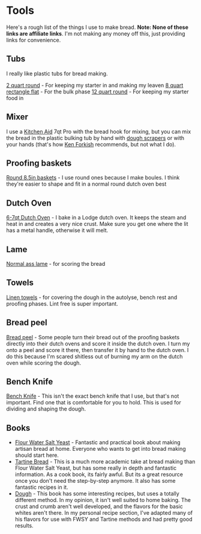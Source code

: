 # Tools

Here's a rough list of the things I use to make bread. **Note: None of these links are affiliate links**. I'm not making any money off this, just providing links for convenience.

## Tubs

I really like plastic tubs for bread making.

[2 quart round](https://breadtopia.com/store/dough-rising-and-storage-bucket-2-quart/) - For keeping my starter in and making my leaven
[8 quart rectangle flat](https://www.webstaurantstore.com/cambro-26cw135-camwear-1-2-size-clear-food-pan-6-deep/21426CWCL.html?utm_source=Google&utm_medium=cpc&utm_campaign=GoogleShopping&gclid=EAIaIQobChMIieCz89ms4AIVlcJkCh1paQHIEAQYBSABEgL_r_D_BwE) - For the bulk phase
[12 quart round](https://www.webstaurantstore.com/cambro-rfs12pp190-12-qt-translucent-round-storage-container/214RFS12PP.html) - For keeping my starter food in

## Mixer

I use a [Kitchen Aid](https://www.williams-sonoma.com/products/kitchenaid-pro-line-stand-mixer-7-quart/?catalogId=60&sku=1564509&cm_ven=PLA&cm_cat=Google&cm_pla=Electrics%20%3E%20Mixers%20%26%20Attachments%20%3E%20Stand%20Mixers&cm_ite=1564509&gclid=EAIaIQobChMIldOwjtqs4AIVsR-tBh1_ugqfEAQYAiABEgIqO_D_BwE) 7qt Pro with the bread hook for mixing, but you can mix the bread in the plastic bulking tub by hand with [dough scrapers](https://breadtopia.com/store/dr-oetker-dough-scraper/) or with your hands (that's how [Ken Forkish](#books) recommends, but not what I do).

## Proofing baskets

[Round 8.5in baskets](https://breadtopia.com/store/bread-proofing-basket/) - I use round ones because I make boules. I think they're easier to shape and fit in a normal round dutch oven best

## Dutch Oven

[6-7qt Dutch Oven](https://shop.lodgemfg.com/dutch-ovens-and-casseroles/6-qt-dutch-ovens.asp) - I bake in a Lodge dutch oven. It keeps the steam and heat in and creates a very nice crust. Make sure you get one where the lit has a metal handle, otherwise it will melt.

## Lame

[Normal ass lame](https://breadtopia.com/store/bread-lame/) - for scoring the bread

## Towels

[Linen towels](https://www.etsy.com/listing/497384570/linen-hand-towels-small-set-of-5-plain?ga_order=most_relevant&ga_search_type=all&ga_view_type=gallery&ga_search_query=linen+towels&ref=sr_gallery-1-8&organic_search_click=1&col=1) - for covering the dough in the autolyse, bench rest and proofing phases. Lint free is super important.

## Bread peel

[Bread peel](https://breadtopia.com/store/cherry-pizza-peel/) - Some people turn their bread out of the proofing baskets directly into their dutch ovens and score it inside the dutch oven. I turn my onto a peel and score it there, then transfer it by hand to the dutch oven. I do this because I'm scared shitless out of burning my arm on the dutch oven while scoring the dough.

## Bench Knife

[Bench Knife](https://breadtopia.com/store/lamsonsharp-bench-knife/) - This isn't the exact bench knife that I use, but that's not important. Find one that is comfortable for you to hold. This is used for dividing and shaping the dough.

## Books

- [Flour Water Salt Yeast](https://www.amazon.com/Flour-Water-Salt-Yeast-Fundamentals/dp/160774273X/ref=sr_1_1?keywords=flour+water+salt+yeast&qid=1549643780&s=Books&sr=1-1) - Fantastic and practical book about making artisan bread at home. Everyone who wants to get into bread making should start here.
- [Tartine Bread](https://www.amazon.com/Tartine-Bread-Chad-Robertson/dp/0811870413/ref=sr_1_1_sspa?s=books&ie=UTF8&qid=1536611333&sr=1-1-spons&keywords=tartine+bread&psc=1) - This is a much more academic take at bread making than Flour Water Salt Yeast, but has some really in depth and fantastic information. As a cook book, its fairly awful. But its a great resource once you don't need the step-by-step anymore. It also has some fantastic recipes in it.
- [Dough](https://www.amazon.com/Dough-Simple-Contemporary-Richard-Bertinet/dp/1909487538/ref=sr_1_1?keywords=dough+by+richard&qid=1549649402&s=Books&sr=1-1) - This book has some interesting recipes, but uses a totally different method. In my opinion, it isn't well suited to home baking. The crust and crumb aren't well developed, and the flavors for the basic whites aren't there. In my personal recipe section, I've adapted many of his flavors for use with FWSY and Tartine methods and had pretty good results.
